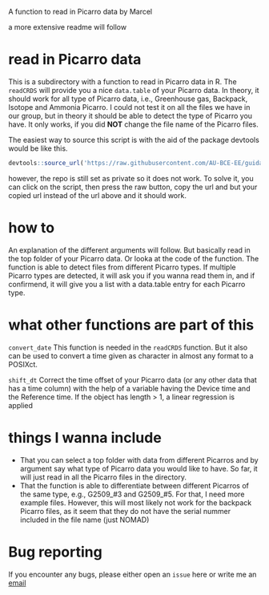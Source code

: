 A function to read in Picarro data by Marcel

a more extensive readme will follow

# read in Picarro data #
This is a subdirectory with a function to read in Picarro data in R. The `readCRDS` will provide you a nice `data.table` of your Picarro data. In theory, it should work for all type of Picarro data, i.e., Greenhouse gas, Backpack, Isotope and Ammonia Picarro.
I could not test it on all the files we have in our group, but in theory it should be able to detect the type of Picarro you have. It only works, if you did __NOT__ change the file name of the Picarro files.


The easiest way to source this script is with the aid of the package devtools would be like this.
```R
devtools::source_url('https://raw.githubusercontent.com/AU-BCE-EE/guidance/main/Picarro/PicarroFunction.R')
```
however, the repo is still set as private so it does not work. To solve it, you can click on the script, then press the raw button, copy the url and but your copied url instead of the url above and it should work.

# how to #
An explanation of the different arguments will follow. But basically read in the top folder of your Picarro data. Or looka at the code of the function. The function is able to detect files from different Picarro types. If multiple Picarro types are detected, it will ask you if you wanna read them in, and if confirmend, it will give you a list with a data.table entry for each Picarro type.

# what other functions are part of this #
`convert_date`
This function is needed in the `readCRDS` function. But it also can be used to convert a time given as character in almost any format to a POSIXct.

`shift_dt`
Correct the time offset of your Picarro data (or any other data that has a time column) with the help of a variable having the Device time and the Reference time. If the object has length > 1, a linear regression is applied

# things I wanna include #
- That you can select a top folder with data from different Picarros and by argument say what type of Picarro data you would like to have. So far, it will just read in all the Picarro files in the directory. 
- That the function is able to differentiate between different Picarros of the same type, e.g., G2509_#3 and G2509_#5. For that, I need more example files. However, this will most likely not work for the backpack Picarro files, as it seem that they do not have the serial nummer included in the file name (just NOMAD)

# Bug reporting #
If you encounter any bugs, please either open an `issue` here or write me an <a href='mailto:mb@bce.au.dk'>email</a>